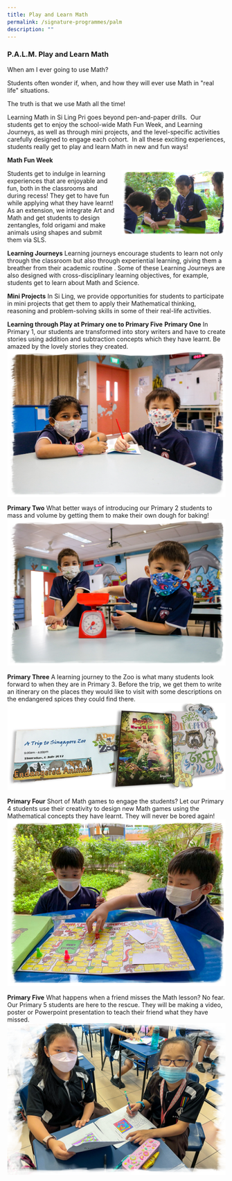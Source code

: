 ```yaml
---
title: Play and Learn Math
permalink: /signature-programmes/palm
description: ""
---
```

### P.A.L.M. Play and Learn Math

When am I ever going to use Math?

Students often wonder if, when, and how they will ever use Math in "real life" situations.

The truth is that we use Math all the time!

Learning Math in Si Ling Pri goes beyond pen-and-paper drills.  Our students get to enjoy the school-wide Math Fun Week, and Learning Journeys, as well as through mini projects, and the level-specific activities carefully designed to engage each cohort.  In all these exciting experiences, students really get to play and learn Math in new and fun ways!

**Math Fun Week**

<img src="/images/math1.png" style="width:240px;height:150px;margin-left:15px;" align = "right">
Students get to indulge in learning experiences that are enjoyable and fun, both in the classrooms and during recess! They get to have fun while applying what they have learnt! As an extension, we integrate Art and Math and get students to design zentangles, fold origami and make animals using shapes and submit them via SLS.

**Learning Journeys**
Learning journeys encourage students to learn not only through the classroom but also through experiential learning, giving them a breather from their academic routine . Some of these Learning Journeys are also designed with cross-disciplinary learning objectives, for example, students get to learn about Math and Science.

**Mini Projects**
In Si Ling, we provide opportunities for students to participate in mini projects that get them to apply their Mathematical thinking, reasoning and problem-solving skills in some of their real-life activities.

**Learning through Play at Primary one to Primary Five**
**Primary One**
In Primary 1, our students are transformed into story writers and have to create stories using addition and subtraction concepts which they have learnt. Be amazed by the lovely stories they created.
![](/images/math2.png)

**Primary Two**
What better ways of introducing our Primary 2 students to mass and volume by getting them to make their own dough for baking!
![](/images/math3.png)

**Primary Three**
A learning journey to the Zoo is what many students look forward to when they are in Primary 3. Before the trip, we get them to write an itinerary on the places they would like to visit with some descriptions on the endangered spices they could find there.
![](/images/math4.png)

**Primary Four**
Short of Math games to engage the students? Let our Primary 4 students use their creativity to design new Math games using the Mathematical concepts they have learnt. They will never be bored again!
![](/images/math5.png)

**Primary Five**
What happens when a friend misses the Math lesson? No fear. Our Primary 5 students are here to the rescue. They will be making a video, poster or Powerpoint presentation to teach their friend what they have missed.
![](/images/math6.png)
